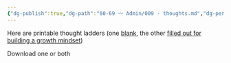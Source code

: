 ```yaml
---
{"dg-publish":true,"dg-path":"60-69 〰️ Admin/009 - thoughts.md","dg-permalink":"exgifted/thoughts","permalink":"/exgifted/thoughts/","title":"Thought Ladder","noteIcon":"","created":"","updated":"2023-08-15T22:55:37.240-04:00"}
---
```



Here are printable thought ladders (one [blank](https://drive.google.com/file/d/1bqvgFUiQdUdTXYTJ5np5kQ--VRqD7lZv/view?usp=share_link), the other [filled out for building a growth mindset](https://drive.google.com/file/d/18a_bVbDqGO5YG_jpfViRdLp2LnkIRk4z/view?usp=share_link))

Download one or both


